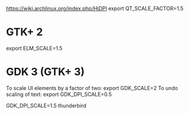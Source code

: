 
https://wiki.archlinux.org/index.php/HiDPI
export QT_SCALE_FACTOR=1.5


# GTK+ 2
export ELM_SCALE=1.5

# GDK 3 (GTK+ 3)
To scale UI elements by a factor of two:
export GDK_SCALE=2
To undo scaling of text:
export GDK_DPI_SCALE=0.5

GDK_DPI_SCALE=1.5 thunderbird
